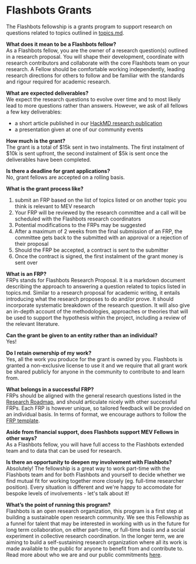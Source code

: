 #  Flashbots Grants

The Flashbots fellowship is a grants program to support research on questions related to topics outlined in [topics.md](topics.md).

**What does it mean to be a Flashbots fellow?**<br/>
As a Flashbots fellow, you are the owner of a research question(s) outlined in a research proposal. You will shape their development, coordinate with research contributors and collaborate with the core Flashbots team on your research. A Fellow should be comfortable working independently, leading research directions for others to follow and be familiar with the standards and rigour required for academic research.

**What are expected deliverables?**<br/>
We expect the research questions to evolve over time and to most likely lead to more questions rather than answers. However, we ask of all fellows a few key deliverables:
- a short article published in our [HackMD research publication](https://hackmd.io/@flashbots?tags=%5B%22research%22%5D)
- a presentation given at one of our community events

**How much is the grant?**<br/>
The grant is a total of $15k sent in two instalments. The first instalment of $10k is sent upfront, the second instalment of $5k is sent once the deliverables have been completed.  

**Is there a deadline for grant applications?**<br/>
No, grant fellows are accepted on a rolling basis.

**What is the grant process like?**
1) submit an FRP based on the list of topics listed or on another topic you think is relevant to MEV research
2) Your FRP will be reviewed by the research committee and a call will be scheduled with the Flashbots research coordinators
3) Potential modifications to the FRPs may be suggested
4) After a maximum of 2 weeks from the final submission of an FRP, the committee gets back to the submitted with an approval or a rejection of their proposal
5) Should the FRP be accepted, a contract is sent to the submitter
6) Once the contract is signed, the first instalment of the grant money is sent over

**What is an FRP?**<br/>
FRPs stands for Flashbots Research Proposal. It is a markdown document describing the approach to answering a question related to topics listed in topics.md. Similar to a research proposal for academic writing, it entails introducing what the research proposes to do and/or prove. It should incorporate systematic breakdown of the research question. It will also give an in-depth account of the methodologies, approaches or theories that will be used to support the hypothesis within the project, including a review of the relevant literature.

**Can the grant be given to an entity rather than an individual?**<br/>
Yes!

**Do I retain ownership of my work?**<br/>
Yes, all the work you produce for the grant is owned by you. Flashbots is granted a non-exclusive license to use it and we require that all grant work be shared publicly for anyone in the community to contribute to and learn from.

**What belongs in a successful FRP?**<br/>
FRPs should be aligned with the general research questions listed in the [Research Roadmap](research_roadmap.md), and should articulate nicely with other successful FRPs. Each FRP is however unique, so tailored feedback will be provided on an individual basis. In terms of format, we encourage authors to follow the [FRP template](/FRP-template.md).

**Aside from financial support, does Flashbots support MEV Fellows in other ways?**<br/>
As a Flashbots fellow, you will have full access to the Flashbots extended team and to data that can be used for research.

**Is there an opportunity to deepen my involvement with Flashbots?**<br/>
Absolutely! The fellowship is a great way to work part-time with the Flashbots team and for both Flashbots and yourself to decide whether we find mutual fit for working together more closely (eg. full-time researcher position). Every situation is different and we're happy to accomodate for bespoke levels of involvements - let's talk about it!

**What’s the point of running this program?**<br/>
Flashbots is an open research organization, this program is a first step at building a sustainable open research community. We see this Fellowship as a funnel for talent that may be interested in working with us in the future for long term collaboration, on either part-time, or full-time basis and a social experiment in collective research coordination. In the longer term, we are aiming to build a self-sustaining research organization where all its work is made available to the public for anyone to benefit from and contribute to. Read more about who we are and our public commitments [here](https://ethresear.ch/t/flashbots-frontrunning-the-mev-crisis/8251).
